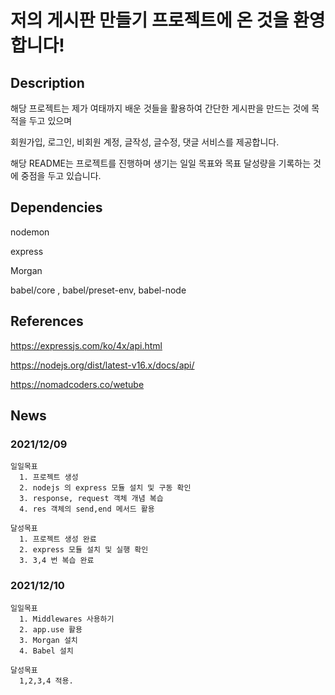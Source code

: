 # 저의 게시판 만들기 프로젝트에 온 것을 환영합니다!

## Description
  해당 프로젝트는 제가 여태까지 배운 것들을 활용하여 간단한 게시판을 만드는 것에 목적을 두고 있으며
  
  회원가입, 로그인, 비회원 계정, 글작성, 글수정, 댓글 서비스를 제공합니다.
  
  해당 README는 프로젝트를 진행하며 생기는 일일 목표와 목표 달성량을 기록하는 것에 중점을 두고 있습니다.

## Dependencies
  nodemon

  express

  Morgan

  babel/core , babel/preset-env, babel-node

## References
  https://expressjs.com/ko/4x/api.html

  https://nodejs.org/dist/latest-v16.x/docs/api/

  https://nomadcoders.co/wetube

## News

### 2021/12/09
    일일목표
      1. 프로젝트 생성
      2. nodejs 의 express 모듈 설치 및 구동 확인
      3. response, request 객체 개념 복습
      4. res 객체의 send,end 메서드 활용
    
    달성목표
      1. 프로젝트 생성 완료
      2. express 모듈 설치 및 실행 확인
      3. 3,4 번 복습 완료

### 2021/12/10
    일일목표
      1. Middlewares 사용하기
      2. app.use 활용
      3. Morgan 설치
      4. Babel 설치

    달성목표
      1,2,3,4 적용.